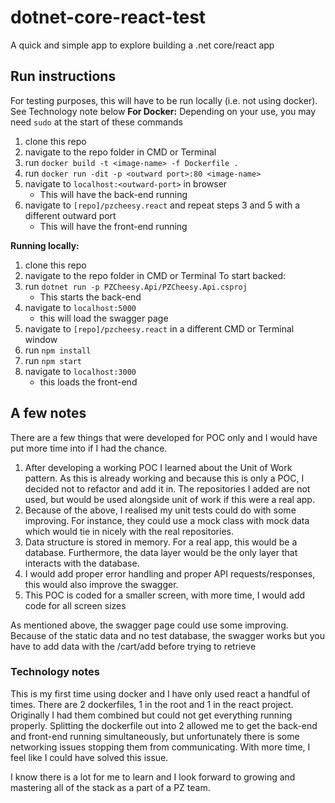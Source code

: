 
# dotnet-core-react-test
A quick and simple app to explore building a .net core/react app

## Run instructions
For testing purposes, this will have to be run locally (i.e. not using docker). See Technology note below
**For Docker:**
Depending on your use, you may need `sudo` at the start of these commands
1. clone this repo 
2. navigate to the repo folder in CMD or Terminal
3. run `docker build -t <image-name> -f Dockerfile .`
4. run `docker run -dit -p <outward port>:80 <image-name>`
5. navigate to `localhost:<outward-port>` in browser
	 * This will have the back-end running
6. navigate to `[repo]/pzcheesy.react` and repeat steps 3 and 5 with a different outward port
     * This will have the front-end running

**Running locally:**
1. clone this repo 
2. navigate to the repo folder in CMD or Terminal
To start backed:
3. run `dotnet run -p PZCheesy.Api/PZCheesy.Api.csproj`
	* This starts the back-end
4. navigate to `localhost:5000`
	* this will load the swagger page
5. navigate to `[repo]/pzcheesy.react` in a different CMD or Terminal window
6. run `npm install`
7. run `npm start`
8. navigate to `localhost:3000`
	* this loads the front-end  


## A few notes
There are a few things that were developed for POC only and I would have put more time into if I had the chance. 
1. After developing a working POC I learned about the Unit of Work pattern. As this is already working and because this is only a POC, I decided not to refactor and add it in. The repositories I added are not used, but would be used alongside unit of work if this were a real app. 
2. Because of the above, I realised my unit tests could do with some improving. For instance, they could use a mock class with mock data which would tie in nicely with the real repositories.
3. Data structure is stored in memory. For a real app, this would be a database. Furthermore, the data layer would be the only layer that interacts with the database.
4. I would add proper error handling and proper API requests/responses, this would also improve the swagger.
5. This POC is coded for a smaller screen, with more time, I would add code for all screen sizes

As mentioned above, the swagger page could use some improving. Because of the static data and no test database, the swagger works but you have to add data with the /cart/add before trying to retrieve 

### Technology notes
This is my first time using docker and I have only used react a handful of times. There are 2 dockerfiles, 1 in the root and 1 in the react project. Originally I had them combined but could not get everything running properly.
Splitting the dockerfile out into 2 allowed me to get the back-end and front-end running simultaneously, but unfortunately there is some networking issues stopping them from communicating. With more time, I feel like I could have solved this issue. 

I know there is a lot for me to learn and I look forward to growing and mastering all of the stack as a part of a PZ team.
